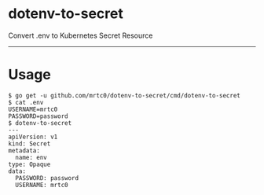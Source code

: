 # dotenv-to-secret

Convert .env to Kubernetes Secret Resource

---

# Usage

```shell
$ go get -u github.com/mrtc0/dotenv-to-secret/cmd/dotenv-to-secret
$ cat .env
USERNAME=mrtc0
PASSWORD=password
$ dotenv-to-secret
---
apiVersion: v1
kind: Secret
metadata:
  name: env
type: Opaque
data:
  PASSWORD: password
  USERNAME: mrtc0
```
